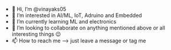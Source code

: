 - 👋 Hi, I’m @vinayaks05
- 👀 I’m interested in AI/ML, IoT, Adruino and Embedded
- 🌱 I’m currently learning ML and electronics
- 💞️ I’m looking to collaborate on anything mentioned above or all interesting things :wink: 
- 📫 How to reach me --> just leave a message or tag me

<!---
vinayaks05/vinayaks05 is a ✨ special ✨ repository because its `README.md` (this file) appears on your GitHub profile.
You can click the Preview link to take a look at your changes.
--->
